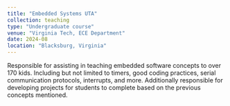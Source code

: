 ```yaml
---
title: "Embedded Systems UTA"
collection: teaching
type: "Undergraduate course"
venue: "Virginia Tech, ECE Department"
date: 2024-08
location: "Blacksburg, Virginia"
---
```


Responsible for assisting in teaching embedded software concepts to over 170 kids. Including but not limited to timers, good coding practices, serial communication protocols, interrupts, and more. Additionally responsible for developing projects for students to complete based on the previous concepts mentioned. 

